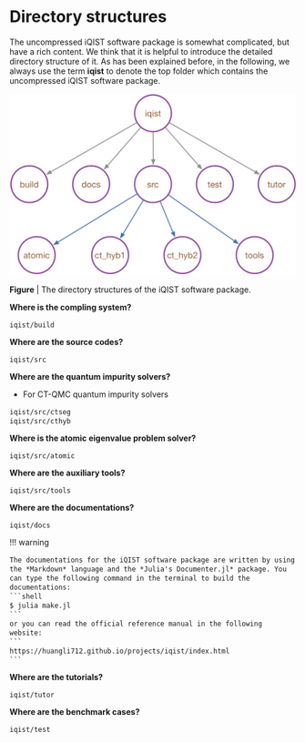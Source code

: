 # Directory structures

The uncompressed iQIST software package is somewhat complicated, but have a rich content. We think that it is helpful to introduce the detailed directory structure of it. As has been explained before, in the following, we always use the term **iqist** to denote the top folder which contains the uncompressed iQIST software package.

![dir image](../assets/dir.png)

**Figure** | The directory structures of the iQIST software package.

**Where is the compling system?**

```
iqist/build
```

**Where are the source codes?**

```
iqist/src
```

**Where are the quantum impurity solvers?**

* For CT-QMC quantum impurity solvers

```
iqist/src/ctseg
iqist/src/cthyb
```

**Where is the atomic eigenvalue problem solver?**

```
iqist/src/atomic
```

**Where are the auxiliary tools?**

```
iqist/src/tools
```

**Where are the documentations?**

```
iqist/docs
```

!!! warning

    The documentations for the iQIST software package are written by using the *Markdown* language and the *Julia's Documenter.jl* package. You can type the following command in the terminal to build the documentations:
    ```shell
    $ julia make.jl
    ```
    or you can read the official reference manual in the following website:
    ```
    https://huangli712.github.io/projects/iqist/index.html
    ```

**Where are the tutorials?**

```
iqist/tutor
```

**Where are the benchmark cases?**

```
iqist/test
```
